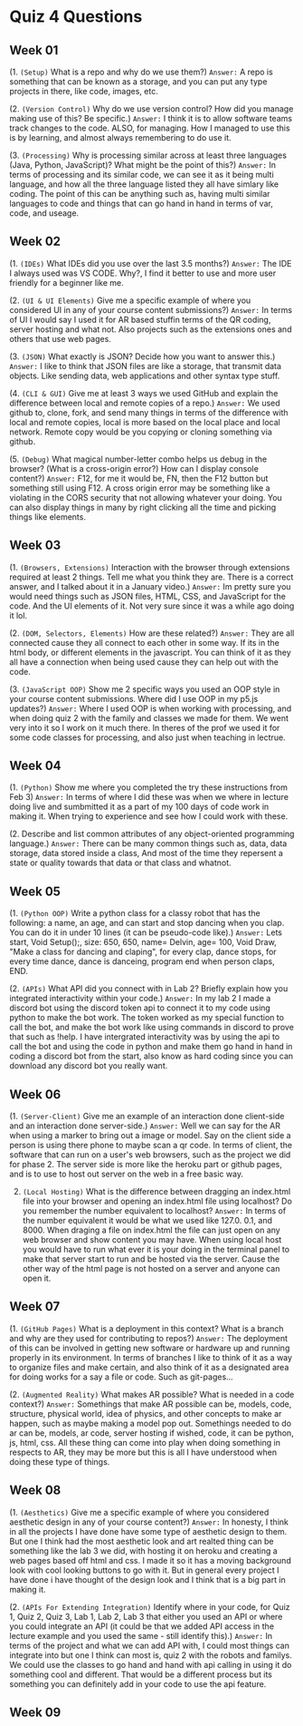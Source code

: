 # Quiz 4 Questions


## Week 01

(1. `(Setup)` What is a repo and why do we use them?) `Answer:` A repo is something that can be known as a storage, and you can put any type projects in there, like code, images, etc. 

(2. `(Version Control)` Why do we use version control? How did you manage making use of this? Be specific.) `Answer:` I think it is to allow software teams track changes to the code. ALSO, for managing. How I managed to use this is by learning, and almost always remembering to do use it. 

(3. `(Processing)` Why is processing similar across at least three languages (Java, Python, JavaScript)? What might be the point of this?) `Answer:` In terms of processing and its similar code, we can see it as it being multi language, and how all the three language listed they all have simlary like coding. The point of this can be anything such as, having multi similar languages to code and things that can go hand in hand in terms of var, code, and useage. 

## Week 02

(1. `(IDEs)` What IDEs did you use over the last 3.5 months?) `Answer:` The IDE I always used was VS CODE. Why?, I find it better to use and more user friendly for a beginner like me.

(2. `(UI & UI Elements)` Give me a specific example of where you considered UI in any of your course content submissions?)  `Answer:` In terms of UI I would say I used it for AR based stuffin terms of the QR coding, server hosting and what not. Also projects such as the extensions ones and others that use web pages. 

(3. `(JSON)` What exactly is JSON? Decide how you want to answer this.) `Answer:` I like to think that JSON files are like a storage, that transmit data objects. Like sending data, web applications and other syntax type stuff.  

(4. `(CLI & GUI)` Give me at least 3 ways we used GitHub and explain the difference between local and remote copies of a repo.) `Answer:` We used github to, clone, fork, and send many things in terms of the difference with local and remote copies, local is more based on the local place and local network. Remote copy would be you copying or cloning something via github.

(5. `(Debug)` What magical number-letter combo helps us debug in the browser? (What is a cross-origin error?) How can I display console content?) `Answer:` F12, for me it would be, FN, then the F12 button but something still using F12. A cross origin error may be something like a violating in the CORS security that not allowing whatever your doing. You can also display things in many by right clicking all the time and picking things like elements. 

## Week 03

(1. `(Browsers, Extensions)` Interaction with the browser through extensions required at least 2 things. Tell me what you think they are. There is a correct answer, and I talked about it in a January video.) `Answer:` Im pretty sure you would need things such as JSON files, HTML, CSS, and JavaScript for the code. And the UI elements of it. Not very sure since it was a while ago doing it lol. 

(2. `(DOM, Selectors, Elements)` How are these related?) `Answer:` They are all connected cause they all connect to each other in some way. If its in the html body, or different elements in the javascript. You can think of it as they all have a connection when being used cause they can help out with the code. 

(3. `(JavaScript OOP)` Show me 2 specific ways you used an OOP style in your course content submissions. Where did I use OOP in my p5.js updates?) `Answer:` Where I used OOP is when working with processing, and when doing quiz 2 with the family and classes we made for them. We went very into it so I work on it much there. In theres of the prof we used it for some code classes for processing, and also just when teaching in lectrue. 

## Week 04

(1. `(Python)` Show me where you completed the try these instructions from Feb 3) `Answer:` In terms of where I did these was when we where in lecture doing live and sumbmitted it as a part of my 100 days of code work in making it. When trying to experience and see how I could work with these. 

(2. Describe and list common attributes of any object-oriented programming language.) `Answer:` There can be many common things such as, data, data storage, data stored inside a class, And most of the time they repersent a state or quality towards that data or that class and whatnot. 

## Week 05

(1. `(Python OOP)` Write a python class for a classy robot that has the following: a name, an age, and can start and stop dancing when you clap. You can do it in under 10 lines (it can be pseudo-code like).) `Answer:` Lets start, Void Setup();, size: 650, 650, name= Delvin, age= 100, Void Draw, "Make a class for dancing and claping", for every clap, dance stops, for every time dance, dance is danceing, program end when person claps, END. 

(2. `(APIs)` What API did you connect with in Lab 2? Briefly explain how you integrated interactivity within your code.) `Answer:` In my lab 2 I made a discord bot using the discord token api to connect it to my code using python to make the bot work. The token worked as my special function to call the bot, and make the bot work like using commands in discord to prove that such as !help. I have intergrated interactivity was by using the api to call the bot and using the code in python and make them go hand in hand in coding a discord bot from the start, also know as hard coding since you can download any discord bot you really want. 


## Week 06

(1. `(Server-Client)` Give me an example of an interaction done client-side and an interaction done server-side.) `Answer:` Well we can say for the AR when using a marker to bring out a image or model. Say on the client side a person is using there phone to maybe scan a qr code. In terms of client, the software that can run on a user's web browsers, such as the project we did for phase 2. The server side is more like the heroku part or github pages, and is to use to host out server on the web in a free basic way. 

2. `(Local Hosting)` What is the difference between dragging an index.html file into your browser and opening an index.html file using localhost? Do you remember the number equivalent to localhost? `Answer:` In terms of the number equivalent it would be what we used like 127.0. 0.1, and 8000. When draging a file on index.html the file can just open on any web browser and show content you may have. When using local host you would have to run what ever it is your doing in the terminal panel to make that server start to run and be hosted via the server. Cause the other way of the html page is not hosted on a server and anyone can open it. 


## Week 07

(1. `(GitHub Pages)` What is a deployment in this context? What is a branch and why are they used for contributing to repos?) `Answer:` The deployment of this can be involved in getting new software or hardware up and running properly in its environment. In terms of branches I like to think of it as a way to organize files and make certain, and also think of it as a designated area for doing works for a say a file or code. Such as git-pages...

(2. `(Augmented Reality)` What makes AR possible? What is needed in a code context?) `Answer:` Somethings that make AR possible can be, models, code, structure, physical world, idea of physics, and other concepts to make ar happen, such as maybe making a model pop out. Somethings needed to do ar can be, models, ar code, server hosting if wished, code, it can be python, js, html, css. All these thing can come into play when doing something in respects to AR, they may be more but this is all I have understood when doing these type of things. 


## Week 08

(1. `(Aesthetics)` Give me a specific example of where you considered aesthetic design in any of your course content?) `Answer:` In honesty, I think in all the projects I have done have some type of aesthetic design to them. But one I think had the most aesthetic look and art realted thing can be something like the lab 3 we did, with hosting it on heroku and creating a web pages based off html and css. I made it so it has a moving background look with cool looking buttons to go with it. But in general every project I have done i have thought of the design look and I think that is a big part in making it. 

(2. `(APIs For Extending Integration)` Identify where in your code, for Quiz 1, Quiz 2, Quiz 3, Lab 1, Lab 2, Lab 3 that either you used an API or where you could integrate an API (it could be that we added API access in the lecture example and you used the same - still identify this).) `Answer:` In terms of the project and what we can add API with, I could most things can integrate into but one I think can most is, quiz 2 with the robots and familys. We could use the classes to go hand and hand with api calling in using it do something cool and different. That would be a different process but its something you can definitely add in your code to use the api feature. 


## Week 09

























